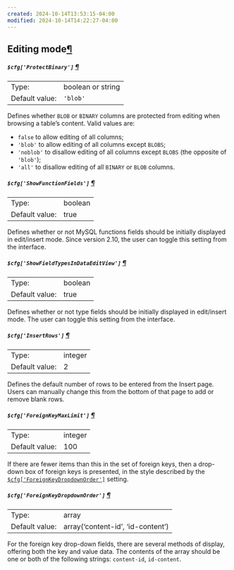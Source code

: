 ```yaml
---
created: 2024-10-14T13:53:15-04:00
modified: 2024-10-14T14:22:27-04:00
---
```


## Editing mode[¶](https://docs.phpmyadmin.net/en/latest/config.html#editing-mode "Permalink to this headline")

##### `$cfg['ProtectBinary']` [¶](https://docs.phpmyadmin.net/en/latest/config.html#cfg_ProtectBinary "Permalink to this definition")

|                |                   |
| -------------- | ----------------- |
| Type:          | boolean or string |
| Default value: | `'blob'`          |

Defines whether `BLOB` or `BINARY` columns are protected from editing when browsing a table’s content. Valid values are:

- `false` to allow editing of all columns;
- `'blob'` to allow editing of all columns except `BLOBS`;
- `'noblob'` to disallow editing of all columns except `BLOBS` (the opposite of `'blob'`);
- `'all'` to disallow editing of all `BINARY` or `BLOB` columns.

##### `$cfg['ShowFunctionFields']` [¶](https://docs.phpmyadmin.net/en/latest/config.html#cfg_ShowFunctionFields "Permalink to this definition")

|                |         |
| -------------- | ------- |
| Type:          | boolean |
| Default value: | true    |

Defines whether or not MySQL functions fields should be initially displayed in edit/insert mode. Since version 2.10, the user can toggle this setting from the interface.

##### `$cfg['ShowFieldTypesInDataEditView']` [¶](https://docs.phpmyadmin.net/en/latest/config.html#cfg_ShowFieldTypesInDataEditView "Permalink to this definition")

|                |         |
| -------------- | ------- |
| Type:          | boolean |
| Default value: | true    |

Defines whether or not type fields should be initially displayed in edit/insert mode. The user can toggle this setting from the interface.

##### `$cfg['InsertRows']` [¶](https://docs.phpmyadmin.net/en/latest/config.html#cfg_InsertRows "Permalink to this definition")

|                |         |
| -------------- | ------- |
| Type:          | integer |
| Default value: | 2       |

Defines the default number of rows to be entered from the Insert page. Users can manually change this from the bottom of that page to add or remove blank rows.

##### `$cfg['ForeignKeyMaxLimit']` [¶](https://docs.phpmyadmin.net/en/latest/config.html#cfg_ForeignKeyMaxLimit "Permalink to this definition")

|                |         |
| -------------- | ------- |
| Type:          | integer |
| Default value: | 100     |

If there are fewer items than this in the set of foreign keys, then a drop-down box of foreign keys is presented, in the style described by the [`$cfg['ForeignKeyDropdownOrder']`](https://docs.phpmyadmin.net/en/latest/config.html#cfg_ForeignKeyDropdownOrder) setting.

##### `$cfg['ForeignKeyDropdownOrder']` [¶](https://docs.phpmyadmin.net/en/latest/config.html#cfg_ForeignKeyDropdownOrder "Permalink to this definition")

|                |                                   |
| -------------- | --------------------------------- |
| Type:          | array                             |
| Default value: | array(‘content-id’, ‘id-content’) |

For the foreign key drop-down fields, there are several methods of display, offering both the key and value data. The contents of the array should be one or both of the following strings: `content-id`, `id-content`.

